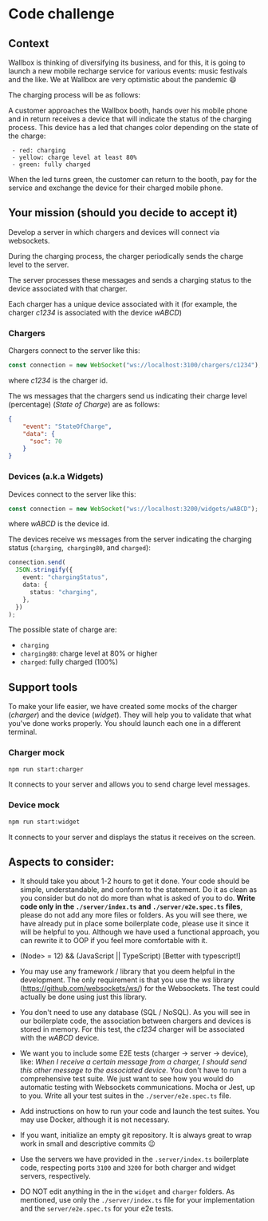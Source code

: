 # Code challenge

## Context

Wallbox is thinking of diversifying its business, and for this, it is going to launch a new mobile recharge service for various events: music festivals and the like. We at Wallbox are very optimistic about the pandemic 😄

The charging process will be as follows:

A customer approaches the Wallbox booth, hands over his mobile phone and in return receives a device that will indicate the status of the charging process. This device has a led that changes color depending on the state of the charge:

     - red: charging
     - yellow: charge level at least 80%
     - green: fully charged

When the led turns green, the customer can return to the booth, pay for the service and exchange the device for their charged mobile phone.

## Your mission (should you decide to accept it)

Develop a server in which chargers and devices will connect via websockets.

During the charging process, the charger periodically sends the charge level to the server.

The server processes these messages and sends a charging status to the device associated with that charger.

Each charger has a unique device associated with it (for example, the charger _c1234_ is associated with the device _wABCD_)

### Chargers

Chargers connect to the server like this:

```typescript
const connection = new WebSocket("ws://localhost:3100/chargers/c1234");
```

where _c1234_ is the charger id.

The ws messages that the chargers send us indicating their charge level (percentage) (_State of Charge_) are as follows:

```JSON
{
    "event": "StateOfCharge",
    "data": {
      "soc": 70
    }
}
```

### Devices (a.k.a Widgets)

Devices connect to the server like this:

```javascript
const connection = new WebSocket("ws://localhost:3200/widgets/wABCD");
```

where _wABCD_ is the device id.

The devices receive ws messages from the server indicating the charging status (`charging`,` charging80`, and `charged`):

```typescript
connection.send(
  JSON.stringify({
    event: "chargingStatus",
    data: {
      status: "charging",
    },
  })
);
```

The possible state of charge are:

- `charging`
- `charging80`: charge level at 80% or higher
- `charged`: fully charged (100%)

## Support tools

To make your life easier, we have created some mocks of the charger (_charger_) and the device (_widget_). They will help you to validate that what you've done works properly. You should launch each one in a different terminal.

### Charger mock

```bash
npm run start:charger
```

It connects to your server and allows you to send charge level messages.

### Device mock

```bash
npm run start:widget
```

It connects to your server and displays the status it receives on the screen.

## Aspects to consider:

- It should take you about 1-2 hours to get it done. Your code should be simple, understandable, and conform to the statement. Do it as clean as you consider but do not do more than what is asked of you to do. **Write code only in the `./server/index.ts` and `./server/e2e.spec.ts` files**, please do not add any more files or folders. As you will see there, we have already put in place some boilerplate code, please use it since it will be helpful to you. Although we have used a functional approach, you can rewrite it to OOP if you feel more comfortable with it.

- (Node> = 12) && (JavaScript || TypeScript) [Better with typescript!]

- You may use any framework / library that you deem helpful in the development. The only requirement is that you use the _ws_ library (https://github.com/websockets/ws/) for the Websockets. The test could actually be done using just this library.

- You don't need to use any database (SQL / NoSQL). As you will see in our boilerplate code, the association between chargers and devices is stored in memory. For this test, the _c1234_ charger will be associated with the _wABCD_ device.

- We want you to include some E2E tests (charger -> server -> device), like: _When I receive a certain message from a charger, I should send this other message to the associated device_. You don't have to run a comprehensive test suite. We just want to see how you would do automatic testing with Websockets communications. Mocha or Jest, up to you. Write all your test suites in the `./server/e2e.spec.ts` file.

- Add instructions on how to run your code and launch the test suites. You may use Docker, although it is not necessary.

- If you want, initialize an empty git repository. It is always great to wrap work in small and descriptive commits 😉

- Use the servers we have provided in the `.server/index.ts` boilerplate code, respecting ports `3100` and `3200` for both charger and widget servers, respectively.

- DO NOT edit anything in the in the `widget` and `charger` folders. As mentioned, use only the `./server/index.ts` file for your implementation and the `server/e2e.spec.ts` for your e2e tests.
